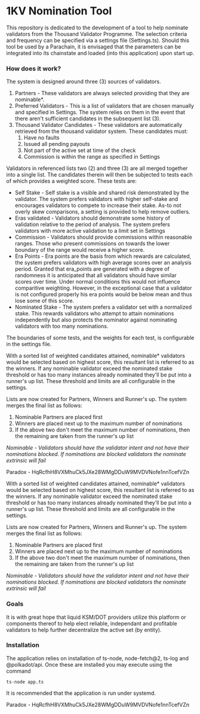 # 1KV Nomination Tool
<p>
This repository is dedicated to the development of a tool to help nominate validators from the Thousand Validator Programme.  The selection criteria and frequency can be specified via a settings file (Settings.ts).  Should this tool be used by a Parachain, it is envisaged that the parameters can be integrated into its chainstate and loaded (into this application) upon start up.
</p>
<h3>
How does it work?
</h3>
<p>
The system is designed around three (3) sources of validators.
  <ol>
    <li> Partners - These validators are always selected providing that they are nominable*.</li>
    <li> Preferred Validators - This is a list of validators that are chosen manually and specified in Settings.  The system relies on them in the event that there aren't sufficient candidates in the subsequent list (3).</li>
    <li> Thousand Validator Candidates - These validators are automatically retrieved from the thousand validator system.  
      These candidates must:
      <ol>
        <li>Have no faults</li>
        <li>Issued all pending payouts</li>
        <li>Not part of the active set at time of the check</li>
        <li>Commission is within the range as specified in Settings</li>
      </ol>
    </li>
    </oL>

  Validators in referenced lists two (2) and three (3) are all merged together into a single list.  The candidates therein will then be subjected to tests each of which provides a weighted score.  These tests are:
  
  <ul>
  <li>Self Stake - Self stake is a visible and shared risk demonstrated by the validator.  The system prefers validators with higher self-stake and encourages validators to compete to increase their stake. As-to not overly skew comparisons, a setting is provided to help remove outliers.</li>
  <li>Eras validated - Validators should demonstrate some history of validation relative to the period of analysis.  The system prefers validators with more active validation to a limit set in Settings</li>
  <li>
    Commission - Validators should provide commissions within reasonable ranges.  Those who present commissions on towards the lower boundary of the range would receive a higher score.
  </li>
  <li>
    Era Points - Era points are the basis from which rewards are calculated, the system prefers validators with high average scores over an analysis period.  Granted that era_points are generated with a degree of randomness it is anticipated that all validators should have similar scores over time.  Under normal conditions this would not influence comparitive weighting.  However, in the exceptional case that a validator is not configured properly his era points would be below mean and thus lose some of this score.
    </li>
  <li>
    Nominated Stake - The system prefers a validator set with a normalized stake.  This rewards validators who attempt to attain nominations independently but also protects the nominator against nominating validators with too many nominations. 
  </li>
  </ul>
  The boundaries of some tests, and the weights for each test, is configurable in the settings file.
</p>
<p>
With a sorted list of weighted candidates attained, nominable* validators would be selected based on highest score, this resultant list is referred to as the winners.  If any nominable validator exceed the nominated stake threshold or has too many instances already nominated they'll be put into a runner's up list.  These threshold and limits are all configurable in the settings.
</p>
<p>
Lists are now created for Partners, Winners and Runner's up.  The system merges the final list as follows:
  <ol>
    <li> Nominable Partners are placed first</li>
    <li> Winners are placed next up to the maximum number of nominations</li>
    <li> If the above two don't meet the maximum number of nominations, then the remaining are taken from the runner's up list</li>
    </ol>
</p>
<p>
  <i>Nominable - Validators should have the validator intent and not have their nominations blocked.  If nominations are blocked validators the nominate extrinsic will fail</i>
  </p>
  
  <p>Paradox - HqRcfhH8VXMhuCk5JXe28WMgDDuW9MVDVNofe1nnTcefVZn</p>

<p>
With a sorted list of weighted candidates attained, nominable* validators would be selected based on highest score, this resultant list is referred to as the winners.  If any nominable validator exceed the nominated stake threshold or has too many instances already nominated they'll be put into a runner's up list.  These threshold and limits are all configurable in the settings.
</p>
<p>
Lists are now created for Partners, Winners and Runner's up.  The system merges the final list as follows:
  <ol>
    <li> Nominable Partners are placed first</li>
    <li> Winners are placed next up to the maximum number of nominations</li>
    <li> If the above two don't meet the maximum number of nominations, then the remaining are taken from the runner's up list</li>
    </ol>
</p>
<p>
  <i>Nominable - Validators should have the validator intent and not have their nominations blocked.  If nominations are blocked validators the nominate extrinsic will fail</i>
  </p>
  
<h3>Goals</h3>
<p>It is with great hope that liquid KSM/DOT providers utilize this platform or components thereof to help elect reliable, independant and profitable validators to help further decentralize the active set (by entity).  
</p>

<h3>Installation</h3>
<p>The application relies on installation of ts-node, node-fetch@2, ts-log and @polkadot/api.  Once these are installed you may execute using the command

<code>ts-node app.ts</code>

It is recommended that the application is run under systemd.
 </p>
  <p>Paradox - HqRcfhH8VXMhuCk5JXe28WMgDDuW9MVDVNofe1nnTcefVZn</p>
